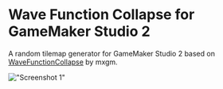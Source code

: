 # Wave Function Collapse for GameMaker Studio 2

A random tilemap generator for GameMaker Studio 2 based on [WaveFunctionCollapse](https://github.com/mxgmn/WaveFunctionCollapse) by mxgm.

!["Screenshot 1"](https://github.com/mstop4/WaveFunctionCollapse-GML/blob/master/images/examples.png)
